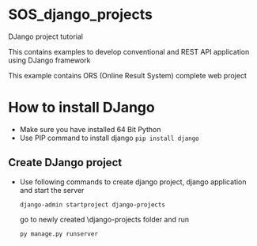 # SOS_django_projects
DJango project tutorial

This contains examples to develop conventional and REST API application using DJango framework

This example contains ORS (Online Result System) complete web project

# How to install  DJango 
* Make sure you have installed 64 Bit Python 
* Use PIP command to install django `pip install django`
  
## Create DJango project 

* Use following commands to create django project, django application and start the server 

  `django-admin startproject django-projects`
  
  go to newly created \django-projects folder and run 
  
  `py manage.py runserver`










